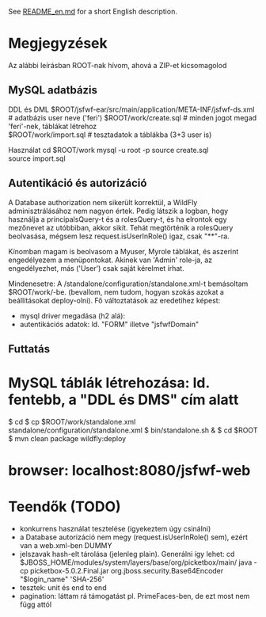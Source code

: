 See [README_en.md](README_en.md) for a short English description.

Megjegyzések
===============

Az alábbi leírásban ROOT-nak hívom, ahová a ZIP-et kicsomagolod  

MySQL adatbázis
------------------

DDL és DML
    $ROOT/jsfwf-ear/src/main/application/META-INF/jsfwf-ds.xml  # adatbázis user neve ('feri')
    $ROOT/work/create.sql   # minden jogot megad 'feri'-nek, táblákat létrehoz  
    $ROOT/work/import.sql   # tesztadatok a táblákba (3+3 user is)
    
  Használat
    cd $ROOT/work
    mysql -u root -p
    source create.sql  
    source import.sql

Autentikáció és autorizáció
-----------------------------

A Database authorization nem sikerült korrektül, a WildFly adminisztrálásához nem nagyon értek.
Pedig látszik a logban, hogy használja a principalsQuery-t és a rolesQuery-t,
és ha elrontok egy mezőnevet az utóbbiban, akkor sikít.
Tehát megtörténik a rolesQuery beolvasása, mégsem lesz request.isUserInRole() igaz, csak "**"-ra.

Kínomban magam is beolvasom a Myuser, Myrole táblákat, és aszerint engedélyezem a menüpontokat.
Akinek van 'Admin' role-ja, az engedélyezhet, más ('User') csak saját kérelmet írhat.

Mindenesetre:
A <wildfly>/standalone/configuration/standalone.xml-t bemásoltam $ROOT/work/-be.
(bevallom, nem tudom, hogyan szokás azokat a beállításokat deploy-olni).
Fő változtatások az eredetihez képest:

  - mysql driver megadása (h2 alá):
  - autentikációs adatok: ld. "FORM" illetve "jsfwfDomain" 
       
Futtatás
----------------------
  # MySQL táblák létrehozása: ld. fentebb, a "DDL és DMS" cím alatt
  $ cd <wildfly>
  $ cp $ROOT/work/standalone.xml standalone/configuration/standalone.xml
  $ bin/standalone.sh & 
  $ cd $ROOT
  $ mvn clean package wildfly:deploy
  # browser: localhost:8080/jsfwf-web
  
Teendők (TODO)
===============

- konkurrens használat tesztelése (igyekeztem úgy csinálni)
- a Database autorizáció nem megy (request.isUserInRole() sem), ezért van a web.xml-ben DUMMY
- jelszavak hash-elt tárolása (jelenleg plain). Generálni így lehet:
    cd $JBOSS_HOME/modules/system/layers/base/org/picketbox/main/
    java -cp picketbox-5.0.2.Final.jar org.jboss.security.Base64Encoder "$login_name" 'SHA-256'
- tesztek: unit és end to end
- pagination: láttam rá támogatást pl. PrimeFaces-ben, de ezt most nem függ attól

